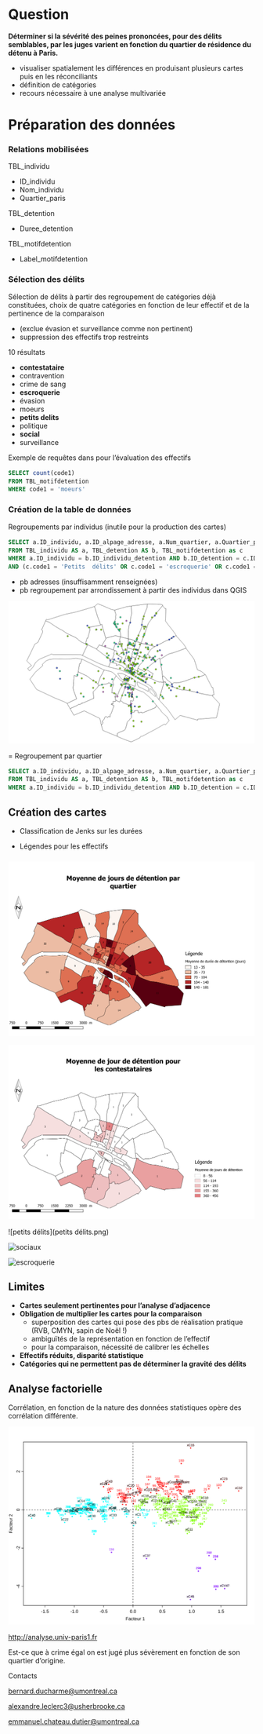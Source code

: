 # Question

**Déterminer si la sévérité des peines prononcées, pour des délits semblables, par les juges varient en fonction du quartier de résidence du détenu à Paris.** 

- visualiser spatialement les différences en produisant plusieurs cartes puis en les réconciliants
- définition de catégories
- recours nécessaire à une analyse multivariée

# Préparation des données

### Relations mobilisées

TBL_individu
- ID_individu
- Nom_individu
- Quartier_paris

TBL_detention
- Duree_detention

TBL_motifdetention
- Label_motifdetention

### Sélection des délits

Sélection de délits à partir des regroupement de catégories déjà constituées, choix de quatre catégories en fonction de leur effectif et de la pertinence de la comparaison 

- (exclue évasion et surveillance comme non pertinent)
- suppression des effectifs trop restreints

10 résultats
- **contestataire**
- contravention
- crime de sang
- **escroquerie**
- évasion
- moeurs
- **petits delits**
- politique
- **social**
- surveillance

Exemple de requêtes dans pour l’évaluation des effectifs

```sql
SELECT count(code1)
FROM TBL_motifdetention
WHERE code1 = 'moeurs'
```

### Création de la table de données

Regroupements par individus (inutile pour la production des cartes)

```sql
SELECT a.ID_individu, a.ID_alpage_adresse, a.Num_quartier, a.Quartier_paris, b.Duree_detention, c.code1
FROM TBL_individu AS a, TBL_detention AS b, TBL_motifdetention as c
WHERE a.ID_individu = b.ID_individu_detention AND b.ID_detention = c.ID_detention
AND (c.code1 = 'Petits  délits' OR c.code1 = 'escroquerie' OR c.code1 = 'social' OR  c.code1 = 'contestataire')
```

- pb adresses (insuffisamment renseignées)
- pb regroupement par arrondissement à partir des individus dans QGIS

![carte1](carte1.png)

= Regroupement par quartier

```sql
SELECT a.ID_individu, a.ID_alpage_adresse, a.Num_quartier, a.Quartier_paris, b.Duree_detention, c.code1 
FROM TBL_individu AS a, TBL_detention AS b, TBL_motifdetention as c 
WHERE a.ID_individu = b.ID_individu_detention AND b.ID_detention = c.ID_detention AND (c.code1 = 'Petits délits' OR c.code1 = 'escroquerie' OR c.code1 = 'social' OR c.code1 = 'contestataire')
```



## Création des cartes

- Classification de Jenks sur les durées

- Légendes pour les effectifs

  ### 

![Moyenne](Moyenne.png)

![Contestataires](Contestataires.png)

![petits délits](petits délits.png)

![sociaux](sociaux.png)

![escroquerie](escroquerie.png)



## Limites

- **Cartes seulement pertinentes pour l’analyse d’adjacence**
- **Obligation de multiplier les cartes pour la comparaison**
  - superposition des cartes qui pose des pbs de réalisation pratique (RVB, CMYN, sapin de Noël !)
  - ambiguïtés de la représentation en fonction de l’effectif
  - pour la comparaison, nécessité de calibrer les échelles
- **Effectifs réduits, disparité statistique**
- **Catégories qui ne permettent pas de déterminer la gravité des délits** 

## Analyse factorielle

Corrélation, en fonction de la nature des données statistiques opère des corrélation différente.

![CHAgnesManhattanWardPlanfactorielle](CHAgnesManhattanWardPlanfactorielle.svg)



http://analyse.univ-paris1.fr

Est-ce que à crime égal on est jugé plus sévèrement en fonction de son quartier d’origine.



Contacts

bernard.ducharme@umontreal.ca

alexandre.leclerc3@usherbrooke.ca

emmanuel.chateau.dutier@umontreal.ca



